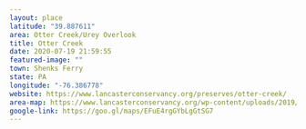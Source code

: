 ```yaml
---
layout: place
latitude: "39.887611"
area: Otter Creek/Urey Overlook
title: Otter Creek
date: 2020-07-19 21:59:55
featured-image: ""
town: Shenks Ferry
state: PA
longitude: "-76.386778"
website: https://www.lancasterconservancy.org/preserves/otter-creek/
area-map: https://www.lancasterconservancy.org/wp-content/uploads/2019/10/K.-Otter-Creek-Trails-Map-2019.pdf
google-link: https://goo.gl/maps/EFuE4rgGYbLgGtSG7
---
```

